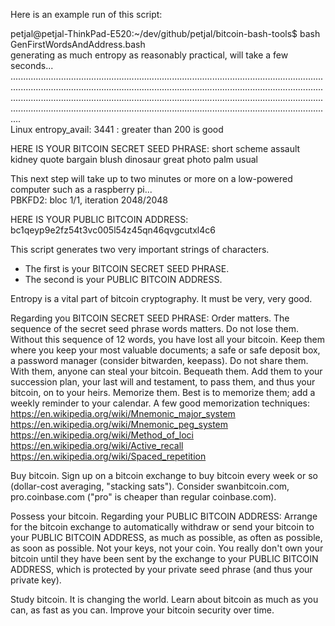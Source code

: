 Here is an example run of this script:

petjal@petjal-ThinkPad-E520:~/dev/github/petjal/bitcoin-bash-tools$ bash GenFirstWordsAndAddress.bash\
generating as much entropy as reasonably practical, will take a few seconds...\
....................................................................................................................................................................................................................................................................................................................................................................................................................................................................................................................\
Linux entropy_avail: 3441 : greater than 200 is good

HERE IS YOUR BITCOIN SECRET SEED PHRASE: short scheme assault kidney quote bargain blush dinosaur great photo palm usual

This next step will take up to two minutes or more on a low-powered computer such as a raspberry pi...\
PBKFD2: bloc 1/1, iteration 2048/2048

HERE IS YOUR PUBLIC BITCOIN ADDRESS: bc1qeyp9e2fz54t3vc005l54z45qn46qvgcutxl4c6




This script generates two very important strings of characters.
- The first is your BITCOIN SECRET SEED PHRASE.
- The second is your PUBLIC BITCOIN ADDRESS.


Entropy is a vital part of bitcoin cryptography.  It must be very, very good.

Regarding you BITCOIN SECRET SEED PHRASE:
  Order matters. The sequence of the secret seed phrase words matters.
  Do not lose them. Without this sequence of 12 words, you have lost all your bitcoin. Keep them where you keep your most valuable documents; a safe or safe deposit box, a password manager (consider bitwarden, keepass).
  Do not share them. With them, anyone can steal your bitcoin.
  Bequeath them.  Add them to your succession plan, your last will and testament, to pass them, and thus your bitcoin, on to your heirs.
  Memorize them.  Best is to memorize them; add a weekly reminder to your calendar.
    A few good memorization techniques:
      https://en.wikipedia.org/wiki/Mnemonic_major_system
      https://en.wikipedia.org/wiki/Mnemonic_peg_system
      https://en.wikipedia.org/wiki/Method_of_loci
      https://en.wikipedia.org/wiki/Active_recall
      https://en.wikipedia.org/wiki/Spaced_repetition

Buy bitcoin.  Sign up on a bitcoin exchange to buy bitcoin every week or so (dollar-cost averaging, "stacking sats"). Consider swanbitcoin.com, pro.coinbase.com ("pro" is cheaper than regular coinbase.com).

Possess your bitcoin.
Regarding your PUBLIC BITCOIN ADDRESS:
Arrange for the bitcoin exchange to automatically withdraw or send your bitcoin to your PUBLIC BITCOIN ADDRESS, as much as possible, as often as possible, as soon as possible. Not your keys, not your coin. You really don't own your bitcoin until they have been sent by the exchange to your PUBLIC BITCOIN ADDRESS, which is protected by your private seed phrase (and thus your private key).

Study bitcoin. It is changing the world.  Learn about bitcoin as much as you can, as fast as you can.  Improve your bitcoin security over time.
